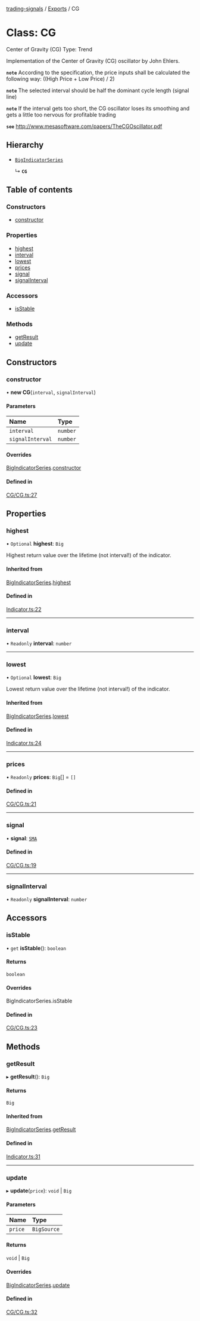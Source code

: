 [trading-signals](../README.md) / [Exports](../modules.md) / CG

# Class: CG

Center of Gravity (CG) Type: Trend

Implementation of the Center of Gravity (CG) oscillator by John Ehlers.

**`note`** According to the specification, the price inputs shall be calculated the following way: ((High Price + Low Price) / 2)

**`note`** The selected interval should be half the dominant cycle length (signal line)

**`note`** If the interval gets too short, the CG oscillator loses its smoothing and gets a little too nervous for profitable trading

**`see`** http://www.mesasoftware.com/papers/TheCGOscillator.pdf

## Hierarchy

- [`BigIndicatorSeries`](BigIndicatorSeries.md)

  ↳ **`CG`**

## Table of contents

### Constructors

- [constructor](CG.md#constructor)

### Properties

- [highest](CG.md#highest)
- [interval](CG.md#interval)
- [lowest](CG.md#lowest)
- [prices](CG.md#prices)
- [signal](CG.md#signal)
- [signalInterval](CG.md#signalinterval)

### Accessors

- [isStable](CG.md#isstable)

### Methods

- [getResult](CG.md#getresult)
- [update](CG.md#update)

## Constructors

### constructor

• **new CG**(`interval`, `signalInterval`)

#### Parameters

| Name             | Type     |
| :--------------- | :------- |
| `interval`       | `number` |
| `signalInterval` | `number` |

#### Overrides

[BigIndicatorSeries](BigIndicatorSeries.md).[constructor](BigIndicatorSeries.md#constructor)

#### Defined in

[CG/CG.ts:27](https://github.com/bennycode/trading-signals/blob/95cb489/src/CG/CG.ts#L27)

## Properties

### highest

• `Optional` **highest**: `Big`

Highest return value over the lifetime (not interval!) of the indicator.

#### Inherited from

[BigIndicatorSeries](BigIndicatorSeries.md).[highest](BigIndicatorSeries.md#highest)

#### Defined in

[Indicator.ts:22](https://github.com/bennycode/trading-signals/blob/95cb489/src/Indicator.ts#L22)

---

### interval

• `Readonly` **interval**: `number`

---

### lowest

• `Optional` **lowest**: `Big`

Lowest return value over the lifetime (not interval!) of the indicator.

#### Inherited from

[BigIndicatorSeries](BigIndicatorSeries.md).[lowest](BigIndicatorSeries.md#lowest)

#### Defined in

[Indicator.ts:24](https://github.com/bennycode/trading-signals/blob/95cb489/src/Indicator.ts#L24)

---

### prices

• `Readonly` **prices**: `Big`[] = `[]`

#### Defined in

[CG/CG.ts:21](https://github.com/bennycode/trading-signals/blob/95cb489/src/CG/CG.ts#L21)

---

### signal

• **signal**: [`SMA`](SMA.md)

#### Defined in

[CG/CG.ts:19](https://github.com/bennycode/trading-signals/blob/95cb489/src/CG/CG.ts#L19)

---

### signalInterval

• `Readonly` **signalInterval**: `number`

## Accessors

### isStable

• `get` **isStable**(): `boolean`

#### Returns

`boolean`

#### Overrides

BigIndicatorSeries.isStable

#### Defined in

[CG/CG.ts:23](https://github.com/bennycode/trading-signals/blob/95cb489/src/CG/CG.ts#L23)

## Methods

### getResult

▸ **getResult**(): `Big`

#### Returns

`Big`

#### Inherited from

[BigIndicatorSeries](BigIndicatorSeries.md).[getResult](BigIndicatorSeries.md#getresult)

#### Defined in

[Indicator.ts:31](https://github.com/bennycode/trading-signals/blob/95cb489/src/Indicator.ts#L31)

---

### update

▸ **update**(`price`): `void` \| `Big`

#### Parameters

| Name    | Type        |
| :------ | :---------- |
| `price` | `BigSource` |

#### Returns

`void` \| `Big`

#### Overrides

[BigIndicatorSeries](BigIndicatorSeries.md).[update](BigIndicatorSeries.md#update)

#### Defined in

[CG/CG.ts:32](https://github.com/bennycode/trading-signals/blob/95cb489/src/CG/CG.ts#L32)

